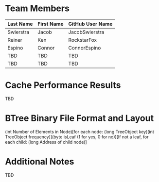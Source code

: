# Team Members

Last Name       | First Name      | GitHub User Name
--------------- | --------------- | --------------------
Swierstra       | Jacob           | JacobSwierstra
Reiner          | Ken             | RockstarFox
Espino          | Connor          | ConnorEspino
TBD             | TBD             | TBD
TBD             | TBD             | TBD

# Cache Performance Results
TBD

# BTree Binary File Format and Layout
(int Number of Elements in Node)\[for each node: (long TreeObject key)(int TreeObject frequency)](byte isLeaf (1 for yes, 0 for no))\[If not a leaf, for each child: (long Address of child node)]

# Additional Notes
TBD

